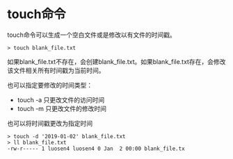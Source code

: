 # touch命令

touch命令可以生成一个空白文件或是修改以有文件的时间戳。

```shell
> touch blank_file.txt
```

如果blank_file.txt不存在，会创建blank_file.txt。如果blank_file.txt存在，会修改该文件相关所有时间戳为当前时间。

也可以指定要修改的时间类型：

- touch -a 只更改文件的访问时间
- touch -m 只更改文件的修改时间

也可以将时间戳更改为指定时间

```shell
> touch -d '2019-01-02' blank_file.txt
> ll blank_file.txt
-rw-r----- 1 luosen4 luosen4 0 Jan  2 00:00 blank_file.tx
```



